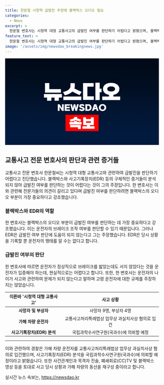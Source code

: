 ```yaml
---
title: 한문철 시청역 급발진 주장에 블랙박스 오디오 필요
categories:
  - News
excerpt: >
  한문철 변호사는 시청역 대형 교통사고의 급발진 여부를 판단하기 어렵다고 밝혔으며, 블랙박스의 오디오 부분이 판단에 중요하다고 강조했다. 또한 사고 전·후 운행 정보를 저장하는 사고기록장치(EDR)는 판단에 도움이 되지 않는다고 주장하고, 급발진을 인정하는 것이 현실적으로 어렵다고 설명했다. 가해 운전자에게 상당한 형량이 예상된다는 의견과 고령 운전자 규제 주장에 대해서는 부인하였다. A씨는 업무상과실치사상 혐의로 입건되었으며, 현장 조사 및 사고기록장치 분석을 진행중이다.
feature_text: >
  한문철 변호사는 시청역 대형 교통사고의 급발진 여부를 판단하기 어렵다고 밝혔으며, 블랙박스의 오디오 부분이 판단에 중요하다고 강조했다. 또한 사고 전·후 운행 정보를 저장하는 사고기록장치(EDR)는 판단에 도움이 되지 않는다고 주장하고, 급발진을 인정하는 것이 현실적으로 어렵다고 설명했다. 가해 운전자에게 상당한 형량이 예상된다는 의견과 고령 운전자 규제 주장에 대해서는 부인하였다. A씨는 업무상과실치사상 혐의로 입건되었으며, 현장 조사 및 사고기록장치 분석을 진행중이다.
image: '/assets/img/newsdao_breakingnews.jpg'
---
```


<p><img src="/assets/img/newsdao_breakingnews.jpg" alt="bookingtag 속보" /></p>

<h2 data-ke-size="size26">교통사고 전문 변호사의 판단과 관련 증거들</h2>

<p data-ke-size="size16">교통사고 전문 변호사 한문철씨는 시청역 대형 교통사고와 관련하여 급발진을 판단하기 어렵다고 진단했습니다. 블랙박스와 사고기록장치(EDR) 등의 구체적인 증거들이 분석되지 않아 급발진 여부를 판단하는 것이 어렵다는 것이 그의 주장입니다. 한 변호사는 이와 관련해 전문가들의 의견이 갈리고 있다며 급발진 여부를 판단하려면 블랙박스의 오디오 부분이 가장 중요하다고 강조했습니다.</p>

<h3>블랙박스와 EDR의 역할</h3>

<p data-ke-size="size16">한 변호사는 블랙박스의 오디오 부분이 급발진 여부를 판단하는 데 가장 중요하다고 강조했습니다. 이는 운전자의 브레이크 조작 여부를 판단할 수 있기 때문입니다. 그러나 EDR은 급발진 여부 판단에 도움이 되지 않는다고 그는 주장했습니다. EDR은 당시 상황을 기록할 뿐 운전자의 행태를 알 수는 없다고 합니다.</p>

<h3>급발진 여부의 판단</h3>

<p data-ke-size="size16">한 변호사에 따르면 운전자가 정상적으로 브레이크를 밟았는데도 서지 않았다는 것을 운전자가 입증해야 하는데, 현실적으로는 어렵다고 합니다. 또한, 한 변호사는 운전자의 나이가 사고와 관련하여 문제가 되지 않는다고 말하며 고령 운전자에 대한 규제를 주장하지는 않았습니다.</p>

<table>
    <thead>
        <tr>
            <th style="text-align: center;">이른바 '시청역 대형 교통사고'</th>
            <th style="text-align: center;">사고 상황</th>
        </tr>
    </thead>
    <tbody>
        <tr>
            <td style="text-align: center;"><b>사망자 및 부상자</b></td>
            <td style="text-align: center;">사망자 9명, 부상자 4명</td>
        </tr>
        <tr>
            <td style="text-align: center;"><b>가해 차량 운전자</b></td>
            <td style="text-align: center;">교통사고처리특례법상 업무상 과실치사상 혐의로 입건</td>
        </tr>
        <tr>
            <td style="text-align: center;"><b>사고기록장치(EDR) 분석</b></td>
            <td style="text-align: center;">국립과학수사연구원(국과수)에 의뢰할 예정</td>
        </tr>
    </tbody>
</table>

<hr>

<p data-ke-size="size16">이와 관련하여 경찰은 가해 차량 운전자를 교통사고처리특례법상 업무상 과실치사상 혐의로 입건했으며, 사고기록장치(EDR) 분석을 국립과학수사연구원(국과수)에 의뢰할 예정이라고 밝혔습니다. 또한 사건관계인과 목격자 진술, 폐쇄회로(CC)TV 및 블랙박스 영상 등을 토대로 사고 당시 상황과 가해 차량의 동선을 재구성 중이라고 합니다.</p>
실시간 뉴스 속보는, <a href="https://newsdao.kr" rel="dofollow">https://newsdao.kr</a>


